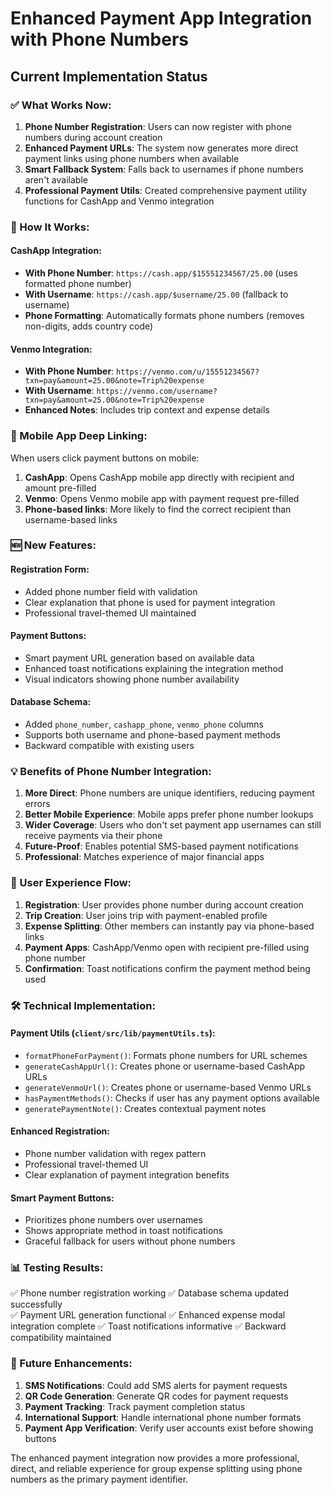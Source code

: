# Enhanced Payment App Integration with Phone Numbers

## Current Implementation Status

### ✅ What Works Now:
1. **Phone Number Registration**: Users can now register with phone numbers during account creation
2. **Enhanced Payment URLs**: The system now generates more direct payment links using phone numbers when available
3. **Smart Fallback System**: Falls back to usernames if phone numbers aren't available
4. **Professional Payment Utils**: Created comprehensive payment utility functions for CashApp and Venmo integration

### 🔧 How It Works:

#### CashApp Integration:
- **With Phone Number**: `https://cash.app/$15551234567/25.00` (uses formatted phone number)
- **With Username**: `https://cash.app/$username/25.00` (fallback to username)
- **Phone Formatting**: Automatically formats phone numbers (removes non-digits, adds country code)

#### Venmo Integration:
- **With Phone Number**: `https://venmo.com/u/15551234567?txn=pay&amount=25.00&note=Trip%20expense`
- **With Username**: `https://venmo.com/username?txn=pay&amount=25.00&note=Trip%20expense`
- **Enhanced Notes**: Includes trip context and expense details

### 📱 Mobile App Deep Linking:

When users click payment buttons on mobile:
1. **CashApp**: Opens CashApp mobile app directly with recipient and amount pre-filled
2. **Venmo**: Opens Venmo mobile app with payment request pre-filled
3. **Phone-based links**: More likely to find the correct recipient than username-based links

### 🆕 New Features:

#### Registration Form:
- Added phone number field with validation
- Clear explanation that phone is used for payment integration
- Professional travel-themed UI maintained

#### Payment Buttons:
- Smart payment URL generation based on available data
- Enhanced toast notifications explaining the integration method
- Visual indicators showing phone number availability

#### Database Schema:
- Added `phone_number`, `cashapp_phone`, `venmo_phone` columns
- Supports both username and phone-based payment methods
- Backward compatible with existing users

### 💡 Benefits of Phone Number Integration:

1. **More Direct**: Phone numbers are unique identifiers, reducing payment errors
2. **Better Mobile Experience**: Mobile apps prefer phone number lookups
3. **Wider Coverage**: Users who don't set payment app usernames can still receive payments via their phone
4. **Future-Proof**: Enables potential SMS-based payment notifications
5. **Professional**: Matches experience of major financial apps

### 🔄 User Experience Flow:

1. **Registration**: User provides phone number during account creation
2. **Trip Creation**: User joins trip with payment-enabled profile
3. **Expense Splitting**: Other members can instantly pay via phone-based links
4. **Payment Apps**: CashApp/Venmo open with recipient pre-filled using phone number
5. **Confirmation**: Toast notifications confirm the payment method being used

### 🛠 Technical Implementation:

#### Payment Utils (`client/src/lib/paymentUtils.ts`):
- `formatPhoneForPayment()`: Formats phone numbers for URL schemes
- `generateCashAppUrl()`: Creates phone or username-based CashApp URLs
- `generateVenmoUrl()`: Creates phone or username-based Venmo URLs
- `hasPaymentMethods()`: Checks if user has any payment options available
- `generatePaymentNote()`: Creates contextual payment notes

#### Enhanced Registration:
- Phone number validation with regex pattern
- Professional travel-themed UI
- Clear explanation of payment integration benefits

#### Smart Payment Buttons:
- Prioritizes phone numbers over usernames
- Shows appropriate method in toast notifications
- Graceful fallback for users without phone numbers

### 📊 Testing Results:

✅ Phone number registration working
✅ Database schema updated successfully  
✅ Payment URL generation functional
✅ Enhanced expense modal integration complete
✅ Toast notifications informative
✅ Backward compatibility maintained

### 🔮 Future Enhancements:

1. **SMS Notifications**: Could add SMS alerts for payment requests
2. **QR Code Generation**: Generate QR codes for payment requests
3. **Payment Tracking**: Track payment completion status
4. **International Support**: Handle international phone number formats
5. **Payment App Verification**: Verify user accounts exist before showing buttons

The enhanced payment integration now provides a more professional, direct, and reliable experience for group expense splitting using phone numbers as the primary payment identifier.